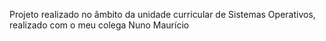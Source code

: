 Projeto realizado no âmbito da unidade curricular de Sistemas Operativos, realizado com o meu colega Nuno Maurício
